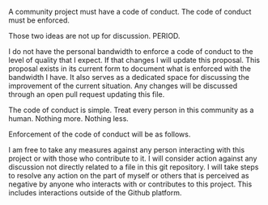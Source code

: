 A community project must have a code of conduct.  The code of conduct must be enforced.

Those two ideas are not up for discussion. PERIOD.


I do not have the personal bandwidth to enforce a code of conduct to the level of quality that I expect.  If that changes I will update this proposal.  This proposal exists in its current form to document what is enforced with the bandwidth I have.  It also serves as a dedicated space for discussing the improvement of the current situation.  Any changes will be discussed through an open pull request updating this file.


The code of conduct is simple.  Treat every person in this community as a human.  Nothing more.  Nothing less.


Enforcement of the code of conduct will be as follows.


I am free to take any measures against any person interacting with this project or with those who contribute to it.  I will consider action against any discussion not directly related to a file in this git repository.  I will take steps to resolve any action on the part of myself or others that is perceived as negative by anyone who interacts with or contributes to this project.  This includes interactions outside of the Github platform.

